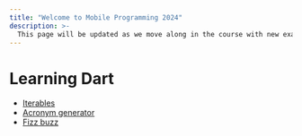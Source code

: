 ```yaml
---
title: "Welcome to Mobile Programming 2024"
description: >-
  This page will be updated as we move along in the course with new examples and exercises.
---
```


# Learning Dart

- [Iterables](learning-dart/iterables)
- [Acronym generator](learning-dart/acronym)
- [Fizz buzz](learning-dart/fizzbuzz)